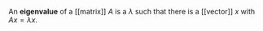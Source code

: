 An **eigenvalue** of a [[matrix]] $A$ is a $\lambda$ such that there is a [[vector]] $x$ with $Ax=\lambda x$.